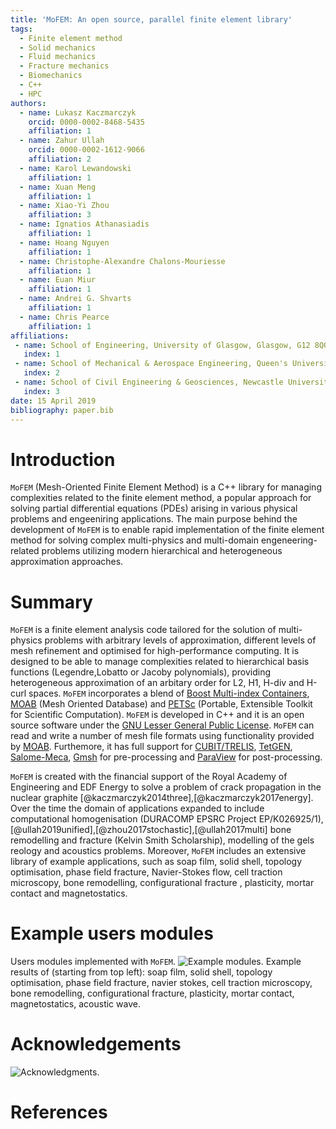 ```yaml
---
title: 'MoFEM: An open source, parallel finite element library'
tags:
  - Finite element method
  - Solid mechanics
  - Fluid mechanics
  - Fracture mechanics
  - Biomechanics
  - C++
  - HPC
authors:
  - name: Lukasz Kaczmarczyk
    orcid: 0000-0002-8468-5435
    affiliation: 1 
  - name: Zahur Ullah
    orcid: 0000-0002-1612-9066
    affiliation: 2
  - name: Karol Lewandowski
    affiliation: 1 
  - name: Xuan Meng  
    affiliation: 1 
  - name: Xiao-Yi Zhou 
    affiliation: 3 
  - name: Ignatios Athanasiadis  
    affiliation: 1 
  - name: Hoang Nguyen  
    affiliation: 1 
  - name: Christophe-Alexandre Chalons-Mouriesse 
    affiliation: 1 
  - name: Euan Miur
    affiliation: 1 
  - name: Andrei G. Shvarts
    affiliation: 1 
  - name: Chris Pearce  
    affiliation: 1 
affiliations:
 - name: School of Engineering, University of Glasgow, Glasgow, G12 8QQ
   index: 1
 - name: School of Mechanical & Aerospace Engineering, Queen's University, Belfast, BT7 1NN
   index: 2
 - name: School of Civil Engineering & Geosciences, Newcastle University, Newcastle upon Tyne, NE1 7RU
   index: 3
date: 15 April 2019
bibliography: paper.bib
---
```



# Introduction
 ```MoFEM``` (Mesh-Oriented Finite Element Method) is a C++ library for managing complexities related to the finite element method, a popular approach for solving partial differential equations (PDEs) arising in various physical problems and engeeniring applications. The main purpose behind the development of ```MoFEM``` is to enable rapid implementation of the finite element method for solving complex multi-physics and multi-domain engeneering-related problems utilizing modern hierarchical and heterogeneous approximation approaches.  
 
 # Summary

 ```MoFEM``` is a finite element analysis code tailored for the solution of multi-physics problems with arbitrary levels of approximation, different levels of mesh refinement and optimised for high-performance computing. It is designed to be able to manage complexities related to hierarchical basis functions (Legendre,Lobatto or Jacoby polynomials), providing heterogeneous approximation of an arbitary order for L2, H1, H-div and H-curl spaces. ```MoFEM``` incorporates a blend of [Boost Multi-index Containers](https://www.boost.org/doc/libs/1_62_0/libs/multi_index/doc/index.html), [MOAB](https://press3.mcs.anl.gov/sigma/moab-library/) (Mesh Oriented Database) and [PETSc](https://www.mcs.anl.gov/petsc/) (Portable, Extensible Toolkit for Scientific Computation). ```MoFEM``` is developed in C++ and it is an open source software under the [GNU Lesser General Public License](https://www.gnu.org/licenses/lgpl.html). ```MoFEM``` can read and write a number of mesh file formats using functionality provided by [MOAB](https://press3.mcs.anl.gov/sigma/moab-library/). Furthemore, it has full support for [CUBIT/TRELIS](https://www.csimsoft.com/trelis.jsp), [TetGEN](http://wias-berlin.de/software/index.jsp?id=TetGen&lang=1), [Salome-Meca](https://www.code-aster.org/spip.php?article303), [Gmsh](http://gmsh.info) for pre-processing and [ParaView](https://www.paraview.org) for post-processing.


```MoFEM``` is created with the financial support of the Royal Academy of Engineering and EDF Energy to solve a problem of crack propagation in the nuclear graphite [@kaczmarczyk2014three],[@kaczmarczyk2017energy]. Over the time the domain of applications expanded to include computational homogenisation (DURACOMP EPSRC Project EP/K026925/1), [@ullah2019unified],[@zhou2017stochastic],[@ullah2017multi] bone remodelling and fracture (Kelvin Smith Scholarship), modelling of the gels reology and acoustics problems. Moreover, ```MoFEM``` includes an extensive library of example applications, such as soap film, solid shell, topology optimisation, phase field fracture, Navier-Stokes flow, cell traction microscopy, bone remodelling, configurational fracture , plasticity, mortar contact and magnetostatics.

# Example users modules

Users modules implemented with ``MoFEM``.
![Example modules.](mofem_modules_examples.png)
Example results of (starting from top left): soap film, solid shell, topology optimisation, phase field fracture, navier stokes, cell traction microscopy, bone remodelling,  configurational fracture, plasticity, mortar contact, magnetostatics, acoustic wave.

# Acknowledgements
![Acknowledgments.](../mofem/doc/figures/Acknowledgments.png)


# References